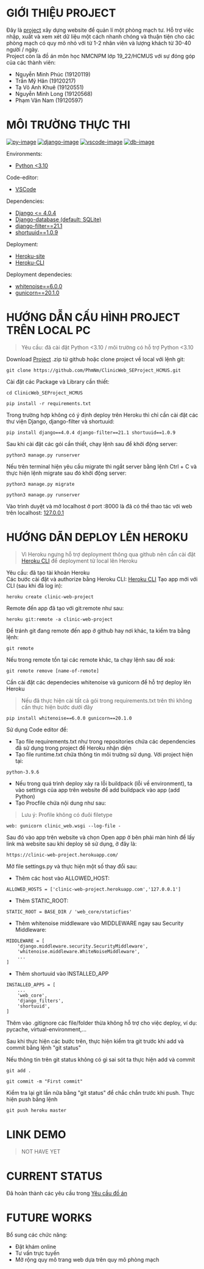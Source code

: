 # GIỚI THIỆU PROJECT

Đây là [project][pj-url] xây dựng website để quản lí một phòng mạch tư. Hỗ trợ việc nhập, xuất và xem xét dữ liệu một cách nhanh chóng và thuận tiện cho các phòng mạch có quy mô nhỏ với từ 1-2 nhân viên và lượng khách từ 30-40 người / ngày.\
Project còn là đồ án môn học NMCNPM lớp 19_22/HCMUS với sự đóng góp của các thành viên:

- Nguyễn Minh Phúc (19120119)
- Trần Mỹ Hân (19120217)
- Tạ Võ Anh Khuê (19120551)
- Nguyễn Minh Long (19120568)
- Phạm Văn Nam (19120597)
  
# MÔI TRƯỜNG THỰC THI

[![py-image]][py-url]
[![django-image]][django-url]
[![vscode-image]][vscode-url]
[![db-image]][db-url]

Environments:

- [Python <3.10][py-url]

Code-editor:

- [VSCode][vscode-url]

Dependencies:

- [Django <= 4.0.4][django-url]
- [Django-database (default: SQLite)][db-url]
- [django-filter==21.1][dj-filter-url]
- [shortuuid==1.0.9][suuid-url]

Deployment:

- [Heroku-site][heroku-url]
- [Heroku-CLI][heroku-cli-url]

Deployment dependecies:

- [whitenoise==6.0.0][wn-url]
- [gunicorn==20.1.0][gu-url]

# HƯỚNG DẪN CẤU HÌNH PROJECT TRÊN LOCAL PC

> Yêu cầu: đã cài đặt Python <3.10 / môi trường có hỗ trợ Python <3.10

Download [Project][pj-url] .zip từ github hoặc clone project về local với lệnh git:

```git
git clone https://github.com/PhmNm/ClinicWeb_SEProject_HCMUS.git
```

Cài đặt các Package và Library cần thiết:

```terminal
cd ClinicWeb_SEProject_HCMUS

pip install -r requirements.txt
```

Trong trường hợp không có ý định deploy trên Heroku thì chỉ cần cài đặt các thư viện Django, django-filter và shortuuid:

```terrminal
pip install django==4.0.4 django-filter==21.1 shortuuid==1.0.9
```

Sau khi cài đặt các gói cần thiết, chạy lệnh sau để khởi động server:

```terminal
python3 manage.py runserver
```

Nếu trên terminal hiện yêu cầu migrate thì ngắt server bằng lệnh Ctrl + C và thực hiện lệnh migrate sau đó khởi động server:

```terminal
python3 manage.py migrate

python3 manage.py runserver
```

Vào trình duyệt và mở localhost ở port :8000 là đã có thể thao tác với web trên localhost: [127.0.0.1](http://127.0.0.1:8000/)

# HƯỚNG DÃN DEPLOY LÊN HEROKU

> Vì Heroku ngưng hỗ trợ deployment thông qua github nên cần cài đặt [Heroku CLI][heroku-cli-url] để deployment từ local lên Heroku

Yêu cầu: đã tạo tài khoản Heroku \
Các bước cài đặt và authorize bằng Heroku CLI: [Heroku CLI][heroku-cli-url]
Tạo app mới với CLI (sau khi đã log in):

```terminal
heroku create clinic-web-project
```

Remote đến app đã tạo với git:remote như sau:

```terminal
heroku git:remote -a clinic-web-project
```

Để tránh git đang remote đến app ở github hay nơi khác, ta kiểm tra bằng lệnh:

```terminal
git remote
```

Nếu trong remote tồn tại các remote khác, ta chạy lệnh sau để xoá:

```terminal
git remote remove [name-of-remote]
```

Cần cài đặt các dependecies whitenoise và gunicorn để hỗ trợ deploy lên Heroku
> Nếu đã thực hiện cài tất cả gói trong requirements.txt trên thì không cần thực hiện bước dưới đây

```terminal
pip install whitenoise==6.0.0 gunicorn==20.1.0
```

Sử dụng Code editor để:

- Tạo file requirements.txt như trong repositories chứa các dependencies đã sử dụng trong project để Heroku nhận diện
- Tạo file runtime.txt chứa thông tin môi trường sử dụng. Với project hiện tại:

```file content
python-3.9.6
```

- Nếu trong quá trình deploy xảy ra lỗi buildpack (lỗi về environment), ta vào settings của app trên website để add buildpack vào app (add Python)
- Tạo Procfile chứa nội dung như sau:

> Lưu ý: Profile không có đuôi filetype

```file content
web: gunicorn clinic_web.wsgi --log-file -
```

Sau đó vào app trên website và chọn Open app ở bên phải màn hình để lấy link mà website sau khi deploy sẽ sử dụng, ở đây là:

```webste
https://clinic-web-project.herokuapp.com/
```

Mở file settings.py và thực hiện một số thay đổi sau:

- Thêm các host vào ALLOWED_HOST:

```file content
ALLOWED_HOSTS = ['clinic-web-project.herokuapp.com','127.0.0.1']
```

- Thêm STATIC_ROOT:

```file content
STATIC_ROOT = BASE_DIR / 'web_core/staticfies'
```

- Thêm whitenoise middleware vào MIDDLEWARE ngay sau Security Middleware:

```file content
MIDDLEWARE = [
    'django.middleware.security.SecurityMiddleware',
    'whitenoise.middleware.WhiteNoiseMiddleware',
    ...
]
```

- Thêm shortuuid vào INSTALLED_APP

```file content
INSTALLED_APPS = [
    ...
    'web_core',
    'django_filters',
    'shortuuid',
]
```

Thêm vào .gitignore các file/folder thừa không hỗ trợ cho việc deploy, ví dụ: pycache, virtual-environment,...

Sau khi thực hiện các bước trên, thực hiện kiểm tra git trước khi add và commit bằng lệnh "git status"

Nếu thông tin trên git status không có gì sai sót ta thực hiện add và commit

```terrminal
git add .

git commit -m "First commit"
```

Kiểm tra lại git lần nữa bằng "git status" để chắc chắn trước khi push. Thực hiện push bằng lệnh

```terrminal
git push heroku master
```

# LINK DEMO

> NOT HAVE YET

# CURRENT STATUS

Đã hoàn thành các yêu cầu trong [Yêu cầu đồ án][ycda-url]

# FUTURE WORKS

Bổ sung các chức năng:

- Đặt khám online
- Tư vấn trực tuyến
- Mở rộng quy mô trang web dựa trên quy mô phòng mạch

[py-image]: https://img.shields.io/badge/Python-%3C3.10-green
[py-url]: https://www.python.org/downloads/release/python-396/
[django-image]: https://img.shields.io/badge/Django-4.0.4-green
[django-url]: https://docs.djangoproject.com/en/4.0/
[dj-filter-url]: https://django-filter.readthedocs.io/en/stable/index.html
[suuid-url]: https://github.com/skorokithakis/shortuuid
[Vscode-image]: https://img.shields.io/badge/vscode-x64-green
[vscode-url]: https://code.visualstudio.com/
[db-image]: https://img.shields.io/badge/Django--database-SQLite-green
[db-url]: https://docs.djangoproject.com/en/4.0/intro/tutorial02/#:~:text=By%20default%2C%20the%20configuration%20uses,else%20to%20support%20your%20database.
[heroku-url]: https://heroku.com/
[heroku-cli-url]: https://devcenter.heroku.com/articles/heroku-cli
[wn-url]: http://whitenoise.evans.io/en/stable/
[gu-url]: https://gunicorn.org/
[pj-url]: https://github.com/PhmNm/ClinicWeb_SEProject_HCMUS
[ycda-url]: https://drive.google.com/file/d/1QRFuxP6xEDBku2tr9FxRY4xV9YSZ012J/view
